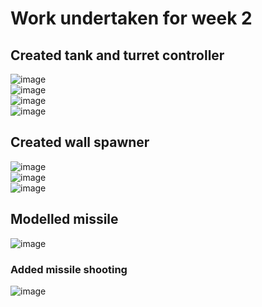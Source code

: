 # Work undertaken for week 2

## Created tank and turret controller
![image](https://github.com/user-attachments/assets/44b57ffe-de3e-47b7-8074-07cd9873be1f) <br>
![image](https://github.com/user-attachments/assets/83aefca6-d6f1-4b51-9814-d9610507dc76) <br>
![image](https://github.com/user-attachments/assets/b271e2eb-7564-4307-a013-dbe39aa50dc0) <br>
![image](https://github.com/user-attachments/assets/dfdf6836-61cd-4bc0-addf-0a7bd4313981) <br>


## Created wall spawner
![image](https://github.com/user-attachments/assets/e0c2ee1e-357c-448e-9536-1cf85111dac3) <br>
![image](https://github.com/user-attachments/assets/bcc4f690-977d-4962-904e-d18c67bb6e6c) <br>
![image](https://github.com/user-attachments/assets/a20e89d5-1b7d-4695-8b20-210a626b8485) <br>


## Modelled missile
![image](https://github.com/user-attachments/assets/4ab12829-a4af-4ffb-9e79-f59191b1b474) <br>
### Added missile shooting
![image](https://github.com/user-attachments/assets/ee0e787e-b92c-46d8-91e6-2db41de6a251) <br>

